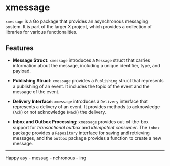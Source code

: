 # xmessage

`xmessage` is a Go package that provides an asynchronous messaging system. It is part of the larger X project, which provides a collection of libraries for various functionalities.

## Features

- **Message Struct**: `xmessage` introduces a `Message` struct that carries information about the message, including a unique identifier, type, and payload.

- **Publishing Struct**: `xmessage` provides a `Publishing` struct that represents a publishing of an event. It includes the topic of the event and the message of the event.

- **Delivery Interface**: `xmessage` introduces a `Delivery` interface that represents a delivery of an event. It provides methods to acknowledge (`Ack`) or not acknowledge (`Nack`) the delivery.

- **Inbox and Outbox Processing**: `xmessage` provides out-of-the-box support for _transactional outbox_ and _idempotent consumer_. The `inbox` package provides a `Repository` interface for saving and retrieving messages, and the `outbox` package provides a function to create a new message.

---

Happy asy - messag - nchronous - ing
